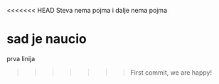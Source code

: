 <<<<<<< HEAD
Steva nema pojma
i dalje nema pojma

sad je naucio
=======
prva linija 
>>>>>>> First commit, we are happy!
